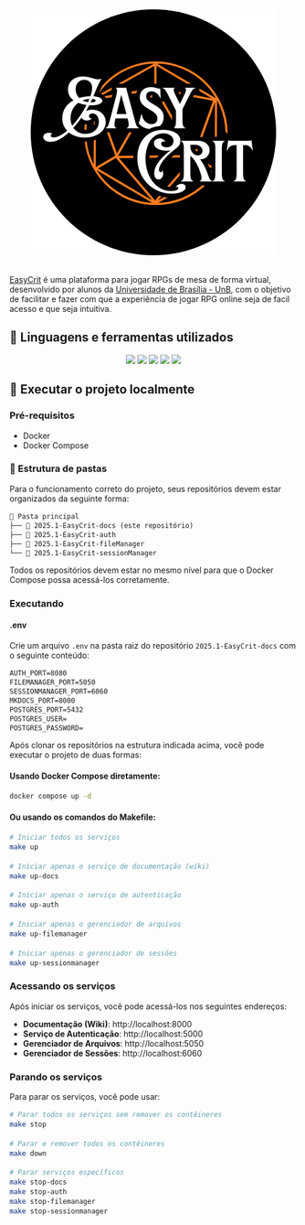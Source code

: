 <div align="center"><img id="logo EasyCrit" src="docs/assets/logo-easycrit-rounded.png"></img></div><br/>

[EasyCrit](link_do_projeto_aqui) é uma plataforma para jogar RPGs de mesa de forma virtual, desenvolvido por alunos da [Universidade de Brasília - UnB](link_unb), com o objetivo de facilitar e fazer com que a experiência de jogar RPG online seja de facil acesso e que seja intuitiva.

## 🧰 Linguagens e ferramentas utilizados
<div align="center">
<img src="https://img.shields.io/badge/postgresql-blue?style=for-the-badge&logo=postgresql&logoColor=%23FFFFFF"/>
<img src="https://img.shields.io/badge/nextjs-black?style=for-the-badge&logo=nextjs&logoColor=%23FFFFFF"/>
<img src="https://img.shields.io/badge/python-yellow?style=for-the-badge&logo=python&logoColor=%23FFFFFF"/>
<img src="https://img.shields.io/badge/fast%20api-yellow?style=for-the-badge&logo=fastapi&logoColor=%23FFFFFF"/>
<img src="https://img.shields.io/badge/mkdocs-lightblue?style=for-the-badge&logo=mkdocs&logoColor=%23FFFFFF"/>
</div>

## 📍 Executar o projeto localmente
### Pré-requisitos
- Docker
- Docker Compose

### 📁 Estrutura de pastas
Para o funcionamento correto do projeto, seus repositórios devem estar organizados da seguinte forma:

```
📁 Pasta principal
├── 📁 2025.1-EasyCrit-docs (este repositório)
├── 📁 2025.1-EasyCrit-auth
├── 📁 2025.1-EasyCrit-fileManager
└── 📁 2025.1-EasyCrit-sessionManager
```

Todos os repositórios devem estar no mesmo nível para que o Docker Compose possa acessá-los corretamente.

### Executando

#### .env
Crie um arquivo `.env` na pasta raiz do repositório `2025.1-EasyCrit-docs` com o seguinte conteúdo:

```env
AUTH_PORT=8080
FILEMANAGER_PORT=5050
SESSIONMANAGER_PORT=6060
MKDOCS_PORT=8000
POSTGRES_PORT=5432
POSTGRES_USER=
POSTGRES_PASSWORD=
```


Após clonar os repositórios na estrutura indicada acima, você pode executar o projeto de duas formas:

#### Usando Docker Compose diretamente:
```bash
docker compose up -d
```

#### Ou usando os comandos do Makefile:
```bash
# Iniciar todos os serviços
make up

# Iniciar apenas o serviço de documentação (wiki)
make up-docs

# Iniciar apenas o serviço de autenticação
make up-auth

# Iniciar apenas o gerenciador de arquivos
make up-filemanager

# Iniciar apenas o gerenciador de sessões
make up-sessionmanager
```

### Acessando os serviços
Após iniciar os serviços, você pode acessá-los nos seguintes endereços:

- **Documentação (Wiki)**: http://localhost:8000
- **Serviço de Autenticação**: http://localhost:5000
- **Gerenciador de Arquivos**: http://localhost:5050
- **Gerenciador de Sessões**: http://localhost:6060

### Parando os serviços
Para parar os serviços, você pode usar:

```bash
# Parar todos os serviços sem remover os contêineres
make stop

# Parar e remover todos os contêineres
make down

# Parar serviços específicos
make stop-docs
make stop-auth
make stop-filemanager
make stop-sessionmanager
```


